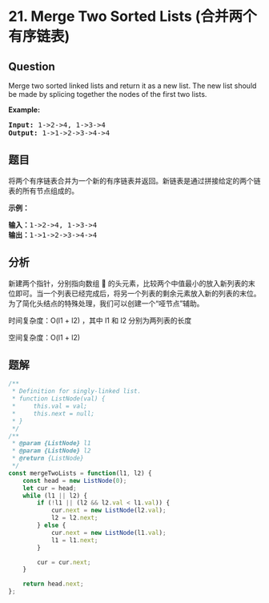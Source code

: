 # 21. Merge Two Sorted Lists (合并两个有序链表)

## Question

Merge two sorted linked lists and return it as a new list. The new list should be made by splicing together the nodes of the first two lists.

**Example:**

<pre><b>Input:</b> 1-&gt;2-&gt;4, 1-&gt;3-&gt;4
<b>Output:</b> 1-&gt;1-&gt;2-&gt;3-&gt;4-&gt;4
</pre>

## 题目

将两个有序链表合并为一个新的有序链表并返回。新链表是通过拼接给定的两个链表的所有节点组成的。

**示例：**

<pre><strong>输入：</strong>1-&gt;2-&gt;4, 1-&gt;3-&gt;4
<strong>输出：</strong>1-&gt;1-&gt;2-&gt;3-&gt;4-&gt;4
</pre>

## 分析

新建两个指针，分别指向数组  的头元素，比较两个中值最小的放入新列表的末位即可。当一个列表已经完成后，将另一个列表的剩余元素放入新的列表的末位。为了简化头结点的特殊处理，我们可以创建一个“哑节点”辅助。

时间复杂度：O(l1 + l2) ，其中 l1 和 l2 分别为两列表的长度

空间复杂度：O(l1 + l2)

## 题解

```javascript
/**
 * Definition for singly-linked list.
 * function ListNode(val) {
 *     this.val = val;
 *     this.next = null;
 * }
 */
/**
 * @param {ListNode} l1
 * @param {ListNode} l2
 * @return {ListNode}
 */
const mergeTwoLists = function(l1, l2) {
    const head = new ListNode(0);
    let cur = head;
    while (l1 || l2) {
        if (!l1 || (l2 && l2.val < l1.val)) {
            cur.next = new ListNode(l2.val);
            l2 = l2.next;
        } else {
            cur.next = new ListNode(l1.val);
            l1 = l1.next;
        }

        cur = cur.next;
    }

    return head.next;
};
```
